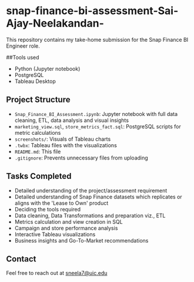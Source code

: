 # snap-finance-bi-assessment-Sai-Ajay-Neelakandan-

This repository contains my take-home submission for the Snap Finance BI Engineer role.

##Tools used
- Python (Jupyter notebook)
- PostgreSQL
- Tableau Desktop

## Project Structure
- `Snap_Finance_BI_Assessment.ipynb`: Jupyter notebook with full data cleaning, ETL, data analysis and visual insights
- `marketing_view.sql`, `store_metrics_fact.sql`: PostgreSQL scripts for metric calculations
- `screenshots/`: Visuals of Tableau charts
- `.twbx`: Tableau files with the visualizations
- `README.md`: This file
- `.gitignore`: Prevents unnecessary files from uploading

## Tasks Completed
- Detailed understanding of the project/assessment requirement
- Detailed understanding of Snap Finance datasets which replicates or aligns with the 'Lease to Own' product
- Deciding the tools required
- Data cleaning, Data Transformations and preparation viz., ETL
- Metrics calculation and view creation in SQL
- Campaign and store performance analysis
- Interactive Tableau visualizations
- Business insights and Go-To-Market recommendations

## Contact
Feel free to reach out at sneela7@uic.edu
